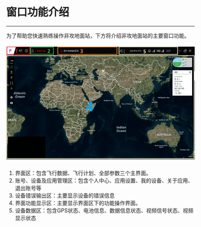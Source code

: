 # 窗口功能介绍

---

为了帮助您快速熟练操作非攻地面站，下方将介绍非攻地面站的主要窗口功能。

##### ![Interface-function](/assets/interface-function/interface-function2.png)

1. 界面区：包含飞行数据、飞行计划、全部参数三个主界面。
2. 账号、设备及应用管理区：包含个人中心、应用设置、我的设备、关于应用、退出账号等
3. 设备错误输出区：主要显示设备的错误信息
4. 界面功能显示区：主要显示界面区下的功能操作界面。
5. 设备数据区：包含GPS状态、电池信息、数据信息状态、视频信号状态、视频显示状态



